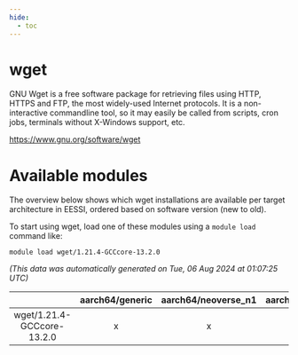 ```yaml
---
hide:
  - toc
---
```


wget
====


GNU Wget is a free software package for retrieving files using HTTP, HTTPS and FTP, the most widely-used Internet protocols. It is a non-interactive commandline tool, so it may easily be called from scripts, cron jobs, terminals without X-Windows support, etc.

https://www.gnu.org/software/wget
# Available modules


The overview below shows which wget installations are available per target architecture in EESSI, ordered based on software version (new to old).

To start using wget, load one of these modules using a `module load` command like:

```shell
module load wget/1.21.4-GCCcore-13.2.0
```

*(This data was automatically generated on Tue, 06 Aug 2024 at 01:07:25 UTC)*  

| |aarch64/generic|aarch64/neoverse_n1|aarch64/neoverse_v1|x86_64/generic|x86_64/amd/zen2|x86_64/amd/zen3|x86_64/amd/zen4|x86_64/intel/haswell|x86_64/intel/skylake_avx512|
| :---: | :---: | :---: | :---: | :---: | :---: | :---: | :---: | :---: | :---: |
|wget/1.21.4-GCCcore-13.2.0|x|x|x|x|x|x|x|x|x|
